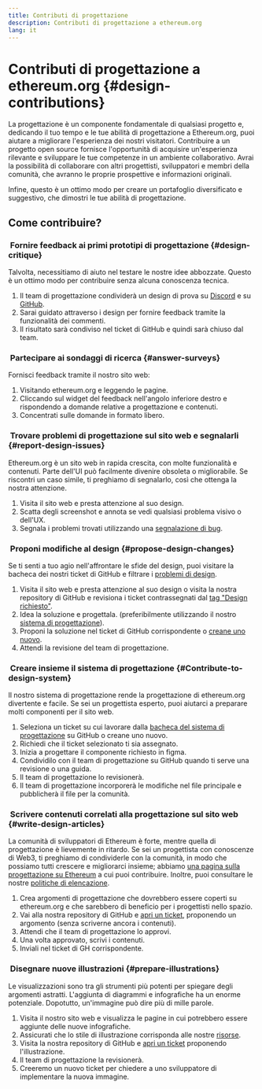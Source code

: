 ```yaml
---
title: Contributi di progettazione
description: Contributi di progettazione a ethereum.org
lang: it
---
```


# Contributi di progettazione a ethereum.org {#design-contributions}

La progettazione è un componente fondamentale di qualsiasi progetto e, dedicando il tuo tempo e le tue abilità di progettazione a Ethereum.org, puoi aiutare a migliorare l'esperienza dei nostri visitatori. Contribuire a un progetto open source fornisce l'opportunità di acquisire un'esperienza rilevante e sviluppare le tue competenze in un ambiente collaborativo. Avrai la possibilità di collaborare con altri progettisti, sviluppatori e membri della comunità, che avranno le proprie prospettive e informazioni originali.

Infine, questo è un ottimo modo per creare un portafoglio diversificato e suggestivo, che dimostri le tue abilità di progettazione.

## Come contribuire?

### <Emoji text=":one:" size={1} /> &nbsp;Fornire feedback ai primi prototipi di progettazione {#design-critique}

Talvolta, necessitiamo di aiuto nel testare le nostre idee abbozzate. Questo è un ottimo modo per contribuire senza alcuna conoscenza tecnica.

1. Il team di progettazione condividerà un design di prova su [Discord](https://discord.com/invite/CetY6Y4) e su [GitHub](https://github.com/ethereum/ethereum-org-website/labels/design%20required%20%F0%9F%8E%A8).
2. Sarai guidato attraverso i design per fornire feedback tramite la funzionalità dei commenti.
3. Il risultato sarà condiviso nel ticket di GitHub e quindi sarà chiuso dal team.

### <Emoji text=":two:" size={1} /> &nbsp;Partecipare ai sondaggi di ricerca {#answer-surveys}

Fornisci feedback tramite il nostro sito web:

1. Visitando ethereum.org e leggendo le pagine.
2. Cliccando sul widget del feedback nell'angolo inferiore destro e rispondendo a domande relative a progettazione e contenuti.
3. Concentrati sulle domande in formato libero.

### <Emoji text=":three:" size={1} /> &nbsp;Trovare problemi di progettazione sul sito web e segnalarli {#report-design-issues}

Ethereum.org è un sito web in rapida crescita, con molte funzionalità e contenuti. Parte dell'UI può facilmente divenire obsoleta o migliorabile. Se riscontri un caso simile, ti preghiamo di segnalarlo, così che ottenga la nostra attenzione.

1. Visita il sito web e presta attenzione al suo design.
2. Scatta degli screenshot e annota se vedi qualsiasi problema visivo o dell'UX.
3. Segnala i problemi trovati utilizzando una [segnalazione di bug](https://github.com/ethereum/ethereum-org-website/issues/new/choose).

### <Emoji text=":four:" size={1} /> &nbsp;Proponi modifiche al design {#propose-design-changes}

Se ti senti a tuo agio nell'affrontare le sfide del design, puoi visitare la bacheca dei nostri ticket di GitHub e filtrare i [problemi di design](https://github.com/ethereum/ethereum-org-website/labels/design%20required%20%F0%9F%8E%A8).

1. Visita il sito web e presta attenzione al suo design o visita la nostra repository di GitHub e revisiona i ticket contrassegnati dal [tag "Design richiesto"](https://github.com/ethereum/ethereum-org-website/labels/design%20required%20%F0%9F%8E%A8).
2. Idea la soluzione e progettala. (preferibilmente utilizzando il nostro [sistema di progettazione](https://www.figma.com/community/file/1134414495420383395)).
3. Proponi la soluzione nel ticket di GitHub corrispondente o [creane uno nuovo](https://github.com/ethereum/ethereum-org-website/issues/new?assignees=&labels=feature+%3Asparkles%3A&template=feature_request.yaml&title=Feature+request).
4. Attendi la revisione del team di progettazione.

### <Emoji text=":five:" size={1} /> &nbsp;Creare insieme il sistema di progettazione {#Contribute-to-design-system}

Il nostro sistema di progettazione rende la progettazione di ethereum.org divertente e facile. Se sei un progettista esperto, puoi aiutarci a preparare molti componenti per il sito web.

1. Seleziona un ticket su cui lavorare dalla [bacheca del sistema di progettazione](https://github.com/ethereum/ethereum-org-website/labels/design%20system) su GitHub o creane uno nuovo.
2. Richiedi che il ticket selezionato ti sia assegnato.
3. Inizia a progettare il componente richiesto in figma.
4. Condividilo con il team di progettazione su GitHub quando ti serve una revisione o una guida.
5. Il team di progettazione lo revisionerà.
6. Il team di progettazione incorporerà le modifiche nel file principale e pubblicherà il file per la comunità.

### <Emoji text=":six:" size={1} /> &nbsp;Scrivere contenuti correlati alla progettazione sul sito web {#write-design-articles}

La comunità di sviluppatori di Ethereum è forte, mentre quella di progettazione è lievemente in ritardo. Se sei un progettista con conoscenze di Web3, ti preghiamo di condividerle con la comunità, in modo che possiamo tutti crescere e migliorarci insieme; abbiamo [una pagina sulla progettazione su Ethereum](/developers/docs/design-and-ux/) a cui puoi contribuire. Inoltre, puoi consultare le nostre [politiche di elencazione](/contributing/design/adding-design-resources).

1. Crea argomenti di progettazione che dovrebbero essere coperti su ethereum.org e che sarebbero di beneficio per i progettisti nello spazio.
2. Vai alla nostra repository di GitHub e [apri un ticket](https://github.com/ethereum/ethereum-org-website/issues/new), proponendo un argomento (senza scriverne ancora i contenuti).
3. Attendi che il team di progettazione lo approvi.
4. Una volta approvato, scrivi i contenuti.
5. Inviali nel ticket di GH corrispondente.

### <Emoji text=":seven:" size={1} /> &nbsp;Disegnare nuove illustrazioni {#prepare-illustrations}

Le visualizzazioni sono tra gli strumenti più potenti per spiegare degli argomenti astratti. L'aggiunta di diagrammi e infografiche ha un enorme potenziale. Dopotutto, un'immagine può dire più di mille parole.

1. Visita il nostro sito web e visualizza le pagine in cui potrebbero essere aggiunte delle nuove infografiche.
2. Assicurati che lo stile di illustrazione corrisponda alle nostre [risorse](/assets/).
3. Visita la nostra repository di GitHub e [apri un ticket](https://github.com/ethereum/ethereum-org-website/issues/new) proponendo l'illustrazione.
4. Il team di progettazione la revisionerà.
5. Creeremo un nuovo ticket per chiedere a uno sviluppatore di implementare la nuova immagine.
